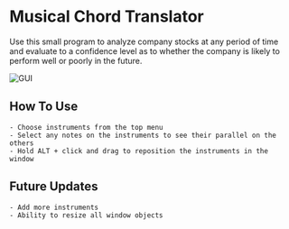 # Musical Chord Translator
Use this small program to analyze company stocks at any period of time and evaluate to a confidence level as
to whether the company is likely to perform well or poorly in the future.

![GUI](https://i.imgur.com/qXHLKgl.png)

## How To Use
    - Choose instruments from the top menu
    - Select any notes on the instruments to see their parallel on the others
    - Hold ALT + click and drag to reposition the instruments in the window

## Future Updates
    - Add more instruments
    - Ability to resize all window objects 